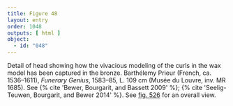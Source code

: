 ```yaml
---
title: Figure 48
layout: entry
order: 1048
outputs: [ html ]
object:
  - id: "048"
---
```


Detail of head showing how the vivacious modeling of the curls in the wax model has been captured in the bronze. Barthélemy Prieur (French, ca. 1536–1611), *Funerary Genius*, 1583–85, L. 109 cm (Musée du Louvre, inv. MR 1685). See {% cite 'Bewer, Bourgarit, and Bassett 2009' %}; {% cite 'Seelig-Teuwen, Bourgarit, and Bewer 2014' %}. See [fig. 526](/visual-atlas/526/) for an overall view.
